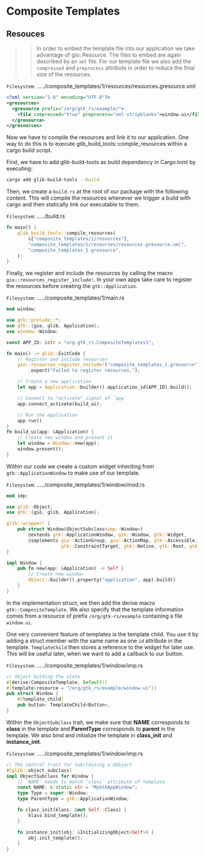 # **Composite Templates**

## **Resouces**

>> In order to embed the template file into our application we take advantage of gio::Resource. The files to embed are again described by an `xml` file. For our template file we also add the `compressed` and `preprocess` attribute in order to reduce the final size of the resources.


`Filesystem`: ...../composite_templates/1/resources/resources.gresource.xml

```xml
<?xml version="1.0" encoding="UTF-8"?>
<gresources>
  <gresource prefix="/org/gtk_rs/example/">
    <file compressed="true" preprocess="xml-stripblanks">window.ui</file>
  </gresource>
</gresources>
```

Now we have to compile the resources and link it to our application. One way to do this is to execute glib_build_tools::compile_resources within a cargo build script.

First, we have to add glib-build-tools as build dependency in Cargo.toml by executing:

```bash
cargo add glib-build-tools --build
```

Then, we create a `build.rs` at the root of our package with the following content. This will compile the resources whenever we trigger a build with cargo and then statically link our executable to them.

`Filesystem`: ...../build.rs

```rust
fn main() {
    glib_build_tools::compile_resources(
        &["composite_templates/1/resources"],
        "composite_templates/1/resources/resources.gresource.xml",
        "composite_templates_1.gresource",
    );
}
```

Finally, we register and include the resources by calling the macro `gio::resources_register_include!`. In your own apps take care to register the resources before creating the `gtk::Application`.

`Filesystem`: ...../composite_templates/1/main.rs

```rust
mod window;

use gtk::prelude::*;
use gtk::{gio, glib, Application};
use window::Window;

const APP_ID: &str = "org.gtk_rs.CompositeTemplates1";

fn main() -> glib::ExitCode {
    // Register and include resources
    gio::resources_register_include!("composite_templates_1.gresource")
        .expect("Failed to register resources.");

    // Create a new application
    let app = Application::builder().application_id(APP_ID).build();

    // Connect to "activate" signal of `app`
    app.connect_activate(build_ui);

    // Run the application
    app.run()
}
fn build_ui(app: &Application) {
    // Create new window and present it
    let window = Window::new(app);
    window.present();
}
```

Within our code we create a custom widget inheriting from `gtk::ApplicationWindow` to make use of our template.

`Filesystem`: ...../composite_templates/1/window/mod.rs

```rust
mod imp;

use glib::Object;
use gtk::{gio, glib, Application};

glib::wrapper! {
    pub struct Window(ObjectSubclass<imp::Window>)
        @extends gtk::ApplicationWindow, gtk::Window, gtk::Widget,
        @implements gio::ActionGroup, gio::ActionMap, gtk::Accessible, gtk::Buildable,
                    gtk::ConstraintTarget, gtk::Native, gtk::Root, gtk::ShortcutManager;
}

impl Window {
    pub fn new(app: &Application) -> Self {
        // Create new window
        Object::builder().property("application", app).build()
    }
}
```

In the implementation struct, we then add the derive macro `gtk::CompositeTemplate`. We also specify that the template information comes from a resource of prefix `/org/gtk-rs/example` containing a file `window.ui`.

One very convenient feature of templates is the template child. You use it by adding a struct member with the same name as one `id` attribute in the template. `TemplateChild` then stores a reference to the widget for later use. This will be useful later, when we want to add a callback to our button.

`Filesystem`: ...../composite_templates/1/window/imp.rs

```rust
// Object holding the state
#[derive(CompositeTemplate, Default)]
#[template(resource = "/org/gtk_rs/example/window.ui")]
pub struct Window {
    #[template_child]
    pub button: TemplateChild<Button>,
}
```

Within the `ObjectSubclass` trait, we make sure that **NAME** corresponds to **class** in the template and **ParentType** corresponds to **parent** in the template. We also bind and initialize the template in **class_init** and **instance_init**.

`Filesystem`: ...../composite_templates/1/window/imp.rs

```rust
// The central trait for subclassing a GObject
#[glib::object_subclass]
impl ObjectSubclass for Window {
    // `NAME` needs to match `class` attribute of template
    const NAME: &'static str = "MyGtkAppWindow";
    type Type = super::Window;
    type ParentType = gtk::ApplicationWindow;

    fn class_init(klass: &mut Self::Class) {
        klass.bind_template();
    }

    fn instance_init(obj: &InitializingObject<Self>) {
        obj.init_template();
    }
}
```